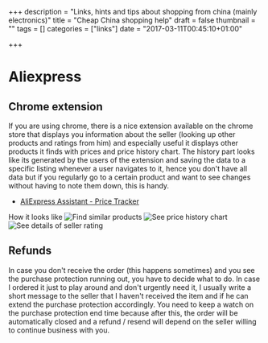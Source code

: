 +++
description = "Links, hints and tips about shopping from china (mainly electronics)"
title = "Cheap China shopping help"
draft = false
thumbnail = ""
tags = []
categories = ["links"]
date = "2017-03-11T00:45:10+01:00"

+++

# Aliexpress

## Chrome extension

If you are using chrome, there is a nice extension available on the chrome store that displays you information about the seller (looking up other products and ratings from him) and especially useful it displays other products it finds with prices and price history chart. The history part looks like its generated by the users of the extension and saving the data to a specific listing whenever a user navigates to it, hence you don't have all data but if you regularly go to a certain product and want to see changes without having to note them down, this is handy.

* [AliExpress Assistant - Price Tracker](http://www.aliprice.com/go.php?z=JLz4m5gcD0&ext=1)

How it looks like
![Find similar products](aliprice_search.png)
![See price history chart](aliprice_chart.png)
![See details of seller rating](aliprice_seller.png)

## Refunds
In case you don't receive the order (this happens sometimes) and you see the purchase protection running out, you have to decide what to do. In case I ordered it just to play around and don't urgently need it, I usually write a short message to the seller that I haven't received the item and if he can extend the purchase protection accordingly. You need to keep a watch on the purchase protection end time because after this, the order will be automatically closed and a refund / resend will depend on the seller willing to continue business with you.
